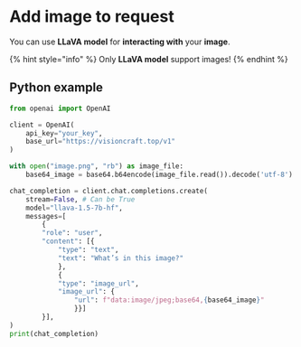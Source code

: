 # Add image to request

You can use **LLaVA model** for **interacting with** your **image**.

{% hint style="info" %}
Only **LLaVA model** support images!
{% endhint %}

## Python example

```python
from openai import OpenAI

client = OpenAI(
    api_key="your_key",
    base_url="https://visioncraft.top/v1"
)

with open("image.png", "rb") as image_file:
    base64_image = base64.b64encode(image_file.read()).decode('utf-8')

chat_completion = client.chat.completions.create(
    stream=False, # Can be True
    model="llava-1.5-7b-hf",
    messages=[
        {
        "role": "user",
        "content": [{
            "type": "text",
            "text": "What’s in this image?"
            },
            {
            "type": "image_url",
            "image_url": {
                "url": f"data:image/jpeg;base64,{base64_image}"
                }}]
        }],
)
print(chat_completion)
```